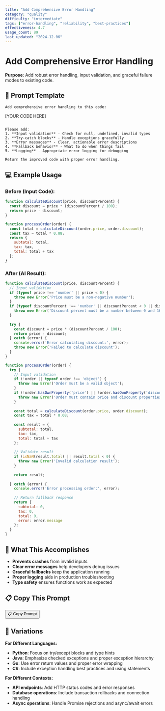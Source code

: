 ```yaml
---
title: "Add Comprehensive Error Handling"
category: "quality"
difficulty: "intermediate"
tags: ["error-handling", "reliability", "best-practices"]
effectiveness: 4.7
usage_count: 89
last_updated: "2024-12-06"
---
```


# Add Comprehensive Error Handling

**Purpose**: Add robust error handling, input validation, and graceful failure modes to existing code.

## 📝 Prompt Template

```
Add comprehensive error handling to this code:

```
[YOUR CODE HERE]
```

Please add:
1. **Input validation** - Check for null, undefined, invalid types
2. **Try-catch blocks** - Handle exceptions gracefully  
3. **Error messages** - Clear, actionable error descriptions
4. **Fallback behavior** - What to do when things fail
5. **Logging** - Appropriate error logging for debugging

Return the improved code with proper error handling.
```

## 💻 Example Usage

### Before (Input Code):
```javascript
function calculateDiscount(price, discountPercent) {
  const discount = price * (discountPercent / 100);
  return price - discount;
}

function processOrder(order) {
  const total = calculateDiscount(order.price, order.discount);
  const tax = total * 0.08;
  return {
    subtotal: total,
    tax: tax,
    total: total + tax
  };
}
```

### After (AI Result):
```javascript
function calculateDiscount(price, discountPercent) {
  // Input validation
  if (typeof price !== 'number' || price < 0) {
    throw new Error('Price must be a non-negative number');
  }
  if (typeof discountPercent !== 'number' || discountPercent < 0 || discountPercent > 100) {
    throw new Error('Discount percent must be a number between 0 and 100');
  }
  
  try {
    const discount = price * (discountPercent / 100);
    return price - discount;
  } catch (error) {
    console.error('Error calculating discount:', error);
    throw new Error('Failed to calculate discount');
  }
}

function processOrder(order) {
  try {
    // Input validation
    if (!order || typeof order !== 'object') {
      throw new Error('Order must be a valid object');
    }
    if (!order.hasOwnProperty('price') || !order.hasOwnProperty('discount')) {
      throw new Error('Order must contain price and discount properties');
    }
    
    const total = calculateDiscount(order.price, order.discount);
    const tax = total * 0.08;
    
    const result = {
      subtotal: total,
      tax: tax,
      total: total + tax
    };
    
    // Validate result
    if (isNaN(result.total) || result.total < 0) {
      throw new Error('Invalid calculation result');
    }
    
    return result;
    
  } catch (error) {
    console.error('Error processing order:', error);
    
    // Return fallback response
    return {
      subtotal: 0,
      tax: 0,
      total: 0,
      error: error.message
    };
  }
}
```

## 🎯 What This Accomplishes

- **Prevents crashes** from invalid inputs
- **Clear error messages** help developers debug issues  
- **Graceful fallbacks** keep the application running
- **Proper logging** aids in production troubleshooting
- **Type safety** ensures functions work as expected

## 📋 Copy This Prompt

<div class="copy-section">
<button class="copy-btn" onclick="copyToClipboard('add-error-handling')">📋 Copy Prompt</button>
<span class="copy-feedback" id="copy-feedback-add-error-handling"></span>
</div>

## 🔄 Variations

**For Different Languages:**
- **Python**: Focus on try/except blocks and type hints
- **Java**: Emphasize checked exceptions and proper exception hierarchy
- **Go**: Use error return values and proper error wrapping
- **C#**: Include exception handling best practices and using statements

**For Different Contexts:**
- **API endpoints**: Add HTTP status codes and error responses
- **Database operations**: Include transaction rollbacks and connection handling
- **Async operations**: Handle Promise rejections and async/await errors